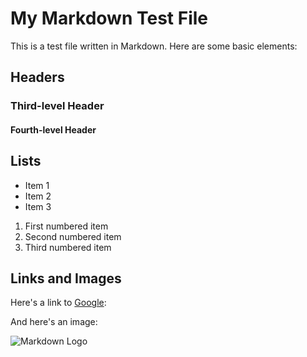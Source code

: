 # My Markdown Test File

This is a test file written in Markdown. Here are some basic elements:

## Headers

### Third-level Header

#### Fourth-level Header

## Lists

- Item 1
- Item 2
- Item 3

1. First numbered item
2. Second numbered item
3. Third numbered item


## Links and Images

Here's a link to [Google](https://www.google.com):

And here's an image:

![Markdown Logo](https://upload.wikimedia.org/wikipedia/commons/thumb/4/48/Markdown-mark.svg/1280px-Markdown-mark.svg.png)
